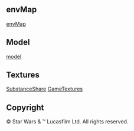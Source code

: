 ## envMap
[envMap](https://www.eso.org/public/images/list/4/?search=360+degree+panorama)

## Model
[model](https://sketchfab.com/models/2280741c64c1432697f31af9bb7e0c35)

## Textures
[SubstanceShare](https://share.allegorithmic.com/libraries)
[GameTextures](https://beta.gametextures.com/?order=popular)

## Copyright
© Star Wars & ™ Lucasfilm Ltd. All rights reserved.
